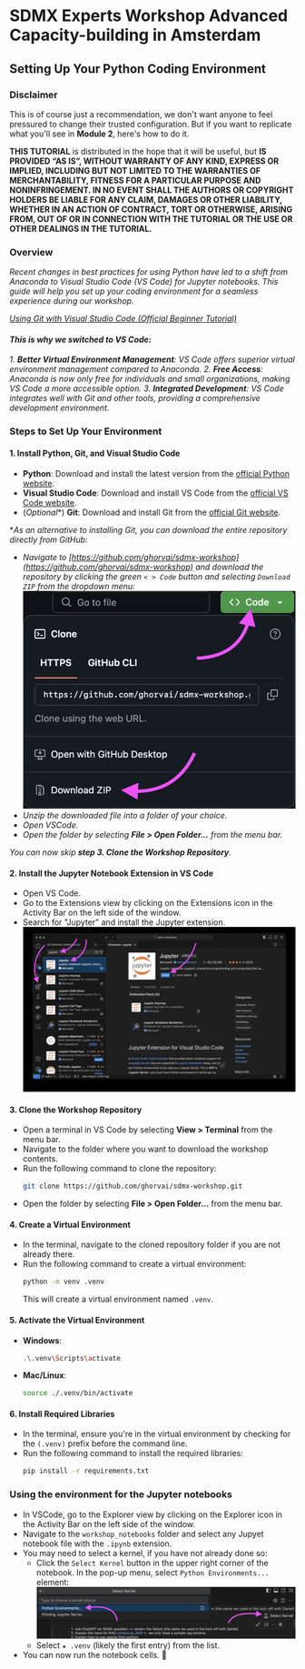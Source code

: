 # SDMX Experts Workshop Advanced Capacity-building in Amsterdam 

## Setting Up Your Python Coding Environment
### Disclaimer
This is of course just a recommendation, we don't want anyone to feel pressured to change their trusted configuration. But if you want to replicate what you'll see in **Module 2**, here's how to do it.

**THIS TUTORIAL** is distributed in the hope that it will be useful, but **IS PROVIDED “AS IS”, WITHOUT WARRANTY OF ANY KIND, EXPRESS OR IMPLIED, INCLUDING BUT NOT LIMITED TO THE WARRANTIES OF MERCHANTABILITY, FITNESS FOR A PARTICULAR PURPOSE AND NONINFRINGEMENT. IN NO EVENT SHALL THE AUTHORS OR COPYRIGHT HOLDERS BE LIABLE FOR ANY CLAIM, DAMAGES OR OTHER LIABILITY, WHETHER IN AN ACTION OF CONTRACT, TORT OR OTHERWISE, ARISING FROM, OUT OF OR IN CONNECTION WITH THE TUTORIAL OR THE USE OR OTHER DEALINGS IN THE TUTORIAL.**

### Overview
*Recent changes in best practices for using Python have led to a shift from Anaconda to Visual Studio Code (VS Code) for Jupyter notebooks. This guide will help you set up your coding environment for a seamless experience during our workshop.*

*[Using Git with Visual Studio Code (Official Beginner Tutorial)](https://www.youtube.com/watch?v=i_23KUAEtUM&ab_channel=VisualStudioCode)*

#### *This is why we switched to VS Code:*
*1. **Better Virtual Environment Management**: VS Code offers superior virtual environment management compared to Anaconda.*
*2. **Free Access**: Anaconda is now only free for individuals and small organizations, making VS Code a more accessible option.*
*3. **Integrated Development**: VS Code integrates well with Git and other tools, providing a comprehensive development environment.*

### Steps to Set Up Your Environment

#### 1. Install Python, Git, and Visual Studio Code
- **Python**: Download and install the latest version from the [official Python website](https://www.python.org/downloads/).
- **Visual Studio Code**: Download and install VS Code from the [official VS Code website](https://code.visualstudio.com/).
- (*Optional**) **Git**: Download and install Git from the [official Git website](https://git-scm.com/downloads).

\**As an alternative to installing Git, you can download the entire repository directly from GitHub:*
- *Navigate to [https://github.com/ghorvai/sdmx-workshop](https://github.com/ghorvai/sdmx-workshop) and download the repository by clicking the green `< > Code` button and selecting `Download ZIP` from the dropdown menu:*
![Download from GitHub](images/download_from_github.jpg)
- *Unzip the downloaded file into a folder of your choice.*
- *Open VSCode.*
- *Open the folder by selecting **File > Open Folder...** from the menu bar.*

*You can now skip **step 3. Clone the Workshop Repository**.*

#### 2. Install the Jupyter Notebook Extension in VS Code
- Open VS Code.
- Go to the Extensions view by clicking on the Extensions icon in the Activity Bar on the left side of the window.
- Search for "Jupyter" and install the Jupyter extension.
![Install Jupyter VSCode extension](images/install_jupyter_vscode_extension.jpg)

#### 3. Clone the Workshop Repository
- Open a terminal in VS Code by selecting **View > Terminal** from the menu bar.
- Navigate to the folder where you want to download the workshop contents.
- Run the following command to clone the repository:
  ```bash
  git clone https://github.com/ghorvai/sdmx-workshop.git
  ```
- Open the folder by selecting **File > Open Folder...** from the menu bar.

#### 4. Create a Virtual Environment
- In the terminal, navigate to the cloned repository folder if you are not already there.
- Run the following command to create a virtual environment:
  ```bash
  python -m venv .venv
  ```
  This will create a virtual environment named `.venv`.

#### 5. Activate the Virtual Environment
- **Windows**:
  ```bash
  .\.venv\Scripts\activate
  ```
- **Mac/Linux**:
  ```bash
  source ./.venv/bin/activate
  ```

#### 6. Install Required Libraries
- In the terminal, ensure you're in the virtual environment by checking for the `(.venv)` prefix before the command line.
- Run the following command to install the required libraries:
  ```bash
  pip install -r requirements.txt
  ```

### Using the environment for the Jupyter notebooks

- In VSCode, go to the Explorer view by clicking on the Explorer icon in the Activity Bar on the left side of the window.
- Navigate to the `workshop_notebooks` folder and select any Jupyet notebook file with the `.ipynb` extension.
- You may need to select a kernel, if you have not already done so:
  - Click the `Select Kernel` button in the upper right corner of the notebook. In the pop-up menu, select `Python Environments...` element:
  ![Download from GitHub](images/select_kernel.jpg)
  - Select `★ .venv` (likely the first entry) from the list.
- You can now run the notebook cells. 🎉